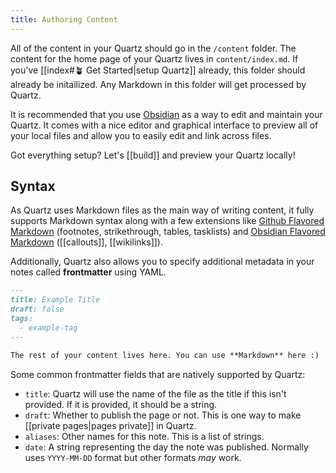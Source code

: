 ```yaml
---
title: Authoring Content
---
```


All of the content in your Quartz should go in the `/content` folder. The content for the home page of your Quartz lives in `content/index.md`. If you've [[index#🪴 Get Started|setup Quartz]] already, this folder should already be initailized. Any Markdown in this folder will get processed by Quartz.

It is recommended that you use [Obsidian](https://obsidian.md/) as a way to edit and maintain your Quartz. It comes with a nice editor and graphical interface to preview all of your local files and allow you to easily edit and link across files.

Got everything setup? Let's [[build]] and preview your Quartz locally!

## Syntax

As Quartz uses Markdown files as the main way of writing content, it fully supports Markdown syntax along with a few extensions like [Github Flavored Markdown](https://docs.github.com/en/get-started/writing-on-github/getting-started-with-writing-and-formatting-on-github/basic-writing-and-formatting-syntax) (footnotes, strikethrough, tables, tasklists) and [Obsidian Flavored Markdown](https://help.obsidian.md/Editing+and+formatting/Obsidian+Flavored+Markdown) ([[callouts]], [[wikilinks]]).

Additionally, Quartz also allows you to specify additional metadata in your notes called **frontmatter** using YAML.

```md title="content/note.md"
---
title: Example Title
draft: false
tags:
  - example-tag
---

The rest of your content lives here. You can use **Markdown** here :)
```

Some common frontmatter fields that are natively supported by Quartz:

- `title`: Quartz will use the name of the file as the title if this isn't provided. If it is provided, it should be a string.
- `draft`: Whether to publish the page or not. This is one way to make [[private pages|pages private]] in Quartz.
- `aliases`: Other names for this note. This is a list of strings.
- `date`: A string representing the day the note was published. Normally uses `YYYY-MM-DD` format but other formats _may_ work.
